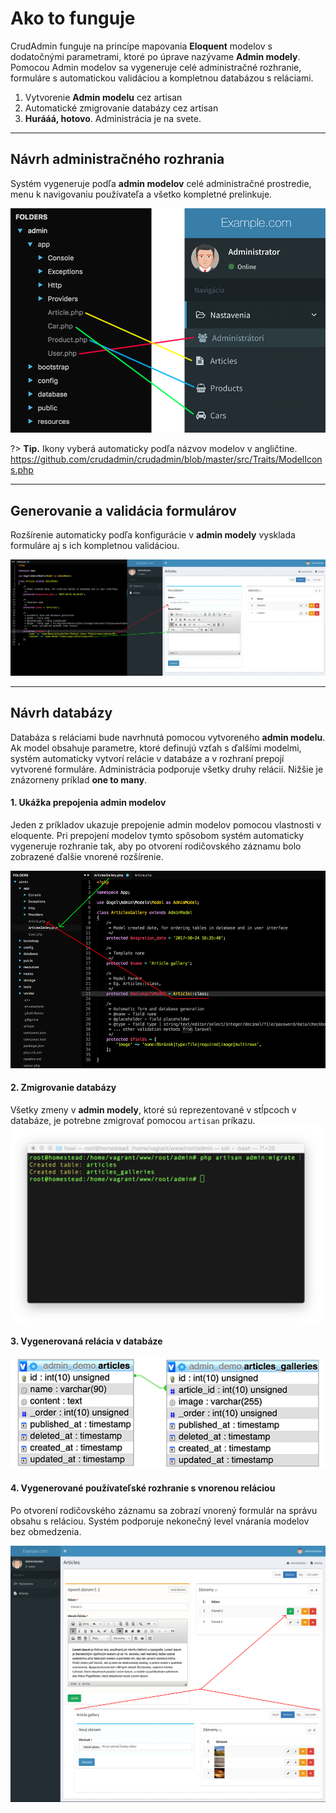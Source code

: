 # Ako to funguje
CrudAdmin funguje na princípe mapovania **Eloquent** modelov s
dodatočnými parametrami, ktoré po úprave nazývame **Admin modely**.
Pomocou Admin modelov sa vygeneruje celé administračné rozhranie,
formuláre s automatickou validáciou a kompletnou databázou s reláciami.

1. Vytvorenie **Admin modelu** cez artisan
2. Automatické zmigrovanie databázy cez artisan
3. **Hurááá, hotovo**. Administrácia je na svete.

---

## Návrh administračného rozhrania
Systém vygeneruje podľa **admin modelov** celé administračné prostredie, menu k
navigovaniu používateľa a všetko kompletné prelinkuje.

![models-structure](images/models-structure.png)

?> **Tip.** Ikony vyberá automaticky podľa názvov modelov v angličtine. https://github.com/crudadmin/crudadmin/blob/master/src/Traits/ModelIcons.php

---

## Generovanie a validácia formulárov
Rozšírenie automaticky podľa konfigurácie v **admin modely** vysklada formuláre aj s ich kompletnou validáciou.

![admin-form](images/admin-form.png)

---

## Návrh databázy
Databáza s reláciami bude navrhnutá pomocou vytvoreného **admin
modelu**. Ak model obsahuje parametre, ktoré definujú vzťah s ďalšími modelmi,
systém automaticky vytvorí relácie v databáze a v rozhraní prepojí vytvorené formuláre.
Administrácia podporuje všetky druhy relácií. Nižšie je znázorneny príklad **one to many**.

#### 1. Ukážka prepojenia admin modelov
Jeden z príkladov ukazuje prepojenie admin modelov pomocou vlastnosti v eloquente. Pri
prepojení modelov tymto spôsobom systém automaticky vygeneruje rozhranie tak, aby po otvorení
rodičovského záznamu bolo zobrazené ďalšie vnorené rozšírenie.

![article-relationship-model](images/article-relationship-model.png)

#### 2. Zmigrovanie databázy
Všetky zmeny v **admin modely**, ktoré sú reprezentované v stĺpcoch v databáze, je potrebne zmigrovať
pomocou `artisan` príkazu.
![article-migrate](images/article-migration.png)

#### 3. Vygenerovaná relácia v databáze
![article-relationship-diagram](images/article-relationship-diagram.png)

#### 4. Vygenerované používateľské rozhranie s vnorenou reláciou
Po otvorení rodičovského záznamu sa zobrazí vnorený formulár na správu obsahu s reláciou.
Systém podporuje nekonečný level vnárania modelov bez obmedzenia.

![article-relationship-diagram](images/article-relationship-ui.png)